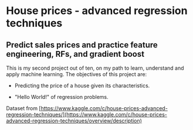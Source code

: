 # House prices - advanced regression techniques
## Predict sales prices and practice feature engineering, RFs, and gradient boost

This is my second project out of ten, on my path to learn, understand and apply machine learning. The objectives of this project are:

- Predicting the price of a house given its characteristics.

- "Hello World!" of regression problems.

Dataset from [https://www.kaggle.com/c/house-prices-advanced-regression-techniques/](https://www.kaggle.com/c/house-prices-advanced-regression-techniques/overview/description)